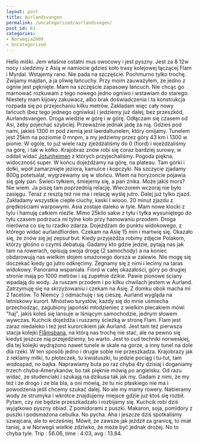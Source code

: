 ```yaml
---
layout: post
title: Aurlandsvangen
permalink: /uncategorized/aurlandsvegen/
post_id: 61
categories: 
- Norwegia2009
- Uncategorized
---
```


Hello miśki. Jem właśnie ostatni mus owocowy i jest pyszny. Jest za 8 12w nocy i siedzimy z Asią w namiocie gdzieś koło trasy kolejowej łączącej Flam i Myrdal. Wstajemy rano. Nie pada na szczęście. Pochmurno tylko trochę. Zwijamy majdan, a ja oliwię łańcuchy. Przy moim zauważyłem, że jedno z ogniw jest pęknięte. Mam na szczęście zapasowy łańcuch. Nie chcąc go marnować rozkuwam z tego nowego jedno ogniwo i wstawiam do starego. Niestety mam kijowy zakuwacz, albo brak doświadczenia i ta konstrukcja rozpada się po przejechaniu kilku metrów. Zakładam więc cały nowy łańcuch (bez tego jednego ogniwka) i jedziemy już dalej, bez przeszkód, Aurlandsvangen. Droga wiedzie w górę i w górę. Odłączam się czasem od Asi, żeby pojechać szybciej. Przeważnie jednak jadę za nią. Gdzieś pod nami, jakieś 1300 m pod ziemią jest laerdaltunelen, który omijamy. Tunelem jest 25km na poziomie 0 mnpm, a my jedziemy przez góry 43 km i 1300 w pionie. W ogóle, to już wiele razy zjeżdżaliśmy do 0 (fiord) i wjeżdżaliśmy na górę, i tak w kółko. Krajobraz znów robi się coraz bardziej surowy, w oddali widać 
[Jotunheimen](http://en.wikipedia.org/wiki/Jotunheimen) z których przyjechaliśmy. Pogoda piękna, widoczność super. W końcu dojeżdżamy na górę, na plateau. Tam górki i dołki, wpół zamarznięte jeziora, kamulce i kopczyki. Na szczycie zjadamy 800g potetsalat, wygrzewamy się w słońcu. Wtem na horyzoncie pojawia się goły pan. Świeci tyłkiem, śmiejemy się, a pan znika. Może jakiś mors? Nie wiem. Ja piszę tam poprzednią relację. Wieczorem wczoraj nie było zasięgu. Teraz z resztą też nie ma i relację wyślę jutro. Dalej już tylko zjazd. Zakładamy wszystkie ciepłe ciuchy, kaski I wiooo. 20 minut zjazdu z prędkościami warpowymi. Asia zostaje daleko w tyle. Mam nowe klocki z tylu i hamuję całkiem nieźle. Mimo 25kilo sakw z tyłu i tyłka wysuniętego do tyłu czasem podrzuca mi tylne koło przy hamowaniu przodem. Droga nierówna co się tu rzadko zdarza. Dojeżdżam do punktu widokowego, z którego widać aurlandfiorden. Czekam na Asię 15 min i martwię się. Okazało się, że znów się jej zepsuł but. Kiedy przyjeżdża robimy zdjęcie Polakom, którzy głośno o czymś debatują. Gadamy kto gdzie jedzie, pytają nas jak tam na rowerach, opisują swoja drogę (2 samochody) a na koniec obdarowują nas wielkim słojem smażonego dorsza w zalewie. Nie mogę się doczekać kiedy go jutro odkręcimy. Żegnamy się z nimi i lecimy na taras widokowy. Panorama wspaniała. Fiord w całej okazałości, góry po drugiej stronie mają po 1000 metrów i są zupełnie dzikie. Pawie pionowe ściany wpadają do wody. Ja ruszam przodem i po kilku chwilach jestem w Aurland. Zatrzymuję się na skrzyżowaniu i czekam na Asię. Z domku obok macha mi 2 facetów. To Niemcy :) odmachuję i się cieszę. Aurland wygląda na letniskowy kurort. Mnóstwo turystów, każdy się do mnie uśmiecha przechodząc, zagubiony japoński młodzieniec z wielkim plecakiem mówi "haj", jakiś koleś się lansuje w lśniącym samochodzie, jednym słowem wywczas. Kuchcik dojeżdża i ruszamy ścieżką w stronę Flam. Flam jest zaraz niedaleko i też jest kurorcikiem jak Aurland. Jest tam też pierwsza stacja kolejki 
[Flåmsbana](http://en.wikipedia.org/wiki/Flamsbana), na którą nas trochę nie stać, ale na pewno się kiedyś jeszcze nią przejedziemy, bo warto. Jest to cud techniki norweskiej, dla tej kolejki wydrążono nawet tunele w skale na gorze, a inny tunel na dole dla rzeki. W ten sposób jedno i drugie sobie nie przeszkadza. Krajobrazy jak z reklamy milki, tu płoteczek, tu kwiatuszki, tu jedzie pociąg i tu-tut, tam wodospad, no bajka. Naprawiamy buta po raz chyba 4ty dzisiaj i doganiamy trzech chyba-Amerykanów, bo tak pięknie mówią po angielsku. Od razu widać, ze studenciaki i szukają na dzikusa tak jak my. Gadam z nimi, że my też i że drogo i ze bla bla, a oni mówią, że tu nic płaskiego nie ma i powodzenia jeśli chcemy szukać dalej. No ale my mamy rowery. Nabieramy wody ze strumyka i wkrótce znajdujemy miejsce gdzie już ktoś się rozbił. Pytam, czy nie będzie przeszkadzało i rozbijamy się. Kuchcik robi dziś wyjątkowo pyszny obiad. Z pomidorami z puszki. Makaron, soja, pomidory z puszki i podsmażona cebulka. No pycha. Aha i jeszcze dziś spotkaliśmy szwajcara, ale to wcześniej. Mówił, że zawsze jak jeździł za granicę, to miał taniej, a w Norwegii wielkie zdziwko, że może być jednak drożej. No to chyba tyle. Trip : 56.06, time : 4:03, avg : 13.84.